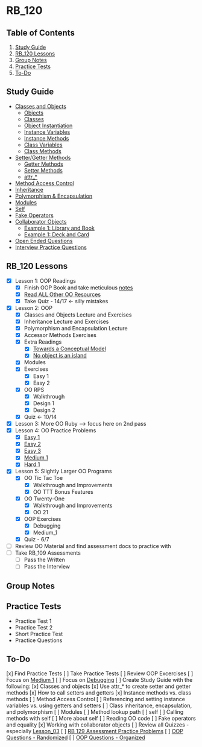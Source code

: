 # RB_120 #

## Table of Contents ##

1. [Study Guide](#study-guide)
2. [RB_120 Lessons](#rb120-lessons)
3. [Group Notes](#group-notes)
4. [Practice Tests](#practice-tests)
5. [To-Do](#to-do)

## Study Guide ##

- [Classes and Objects](./study_guide/classes_object.md)
  - [Objects](./study_guide/classes_object.md#objects)
  - [Classes](./study_guide/classes_object.md#classes)
  - [Object Instantiation](./study_guide/classes_object.md#object-instantiation)
  - [Instance Variables](./study_guide/classes_object.md#instance-variables)
  - [Instance Methods](./study_guide/classes_object.md#instance-methods)
  - [Class Variables](./study_guide/classes_object.md#class-variables)
  - [Class Methods](./study_guide/classes_object.md#class-methods)
- [Setter/Getter Methods](./study_guide/setter_getter.md)
  - [Getter Methods](./study_guide/setter_getter.md#getter-methods)
  - [Setter Methods](./study_guide/setter_getter.md#setter-methods)
  - [attr_*](./study_guide/setter_getter.md#using-attr)
- [Method Access Control](./study_guide/method_access_control.md)
- [Inheritance](./study_guide/inheritance.md)
- [Polymorphism & Encapsulation](./study_guide/poly_encaps.md)
- [Modules](./study_guide/modules.md)
- [Self](./study_guide/self.md)
- [Fake Operators](./study_guide/fake_operators.md)
- [Collaborator Objects](./study_guide/collaborator_objects.md)
  - [Example 1: Library and Book](./study_guide/collaborator_objects.md#example-1)
  - [Example 1: Deck and Card](./study_guide/collaborator_objects.md#example-2)
- [Open Ended Questions](./study_guide/open_ended_questions.md)
- [Interview Practice Questions](./study_guide/interview_practice.md)

## RB_120 Lessons ##

- [x] Lesson 1: OOP Readings
  - [x] Finish OOP Book and take meticulous [notes](./OOP_book/oop_book_notes.md)
  - [x] [Read ALL Other OO Resources](./extra_resources/)
  - [x] Take Quiz - 14/17 <- silly mistakes
- [x] Lesson 2: OOP
  - [x] Classes and Objects Lecture and Exercises
  - [x] Inheritance Lecture and Exercises
  - [x] Polymorphism and Encapsulation Lecture
  - [x] Accessor Methods Exercises
  - [x] Extra Readings
    - [x] [Towards a Conceptual Model](https://medium.com/launch-school/towards-a-conceptual-model-of-object-oriented-programming-118eb971659f)
    - [x] [No object is an island](https://medium.com/launch-school/no-object-is-an-island-707e59ffedb4)
  - [x] Modules
  - [x] Exercises
    - [x] Easy 1
    - [x] Easy 2
  - [x] OO RPS
    - [x] Walkthrough
    - [x] Design 1
    - [x] Design 2
  - [x] Quiz <- 10/14
- [x] Lesson 3: More OO Ruby --> focus here on 2nd pass
- [x] Lesson 4: OO Practice Problems
  - [x] [Easy 1](./lesson_04/easy1/)
  - [x] [Easy 2](./lesson_04/easy2/)
  - [x] [Easy 3](./lesson_04/easy3/)
  - [x] [Medium 1](./lesson_04/medium1/)
  - [x] [Hard 1](./lesson_04/hard1/)
- [x] Lesson 5: Slightly Larger OO Programs
  - [x] OO Tic Tac Toe
    - [x] Walkthrough and Improvements
    - [x] OO TTT Bonus Features
  - [x] OO Twenty-One
    - [x] Walkthrough and Improvements
    - [x] OO 21
  - [x] OOP Exercises
    - [x] Debugging
    - [x] Medium_1
  - [x] Quiz - 6/7
- [ ] Review OO Material and find assessment docs to practice with
- [ ] Take RB_109 Assessments
  - [ ] Pass the Written
  - [ ] Pass the Interview

## Group Notes ##

## Practice Tests ##

- Practice Test 1
- Practice Test 2
- Short Practice Test
- Practice Questions

## To-Do ##

[x] Find Practice Tests
[ ] Take Practice Tests
[ ] Review OOP Excercises
    [ ] Focus on [Medium 1](./oop_exercises/medium_1/)
    [ ] Focus on [Debugging](./oop_exercises/debugging/)
[ ] Create Study Guide with the following:
    [x] Classes and objects
    [x] Use attr_* to create setter and getter methods
    [x] How to call setters and getters
    [x] Instance methods vs. class methods
    [ ] Method Access Control
    [ ] Referencing and setting instance variables vs. using getters and setters
    [ ] Class inheritance, encapsulation, and polymorphism
    [ ] Modules
    [ ] Method lookup path
    [ ] self
      [ ] Calling methods with self
      [ ] More about self
    [ ] Reading OO code
    [ ] Fake operators and equality
    [x] Working with collaborator objects
[ ] Review all Quizzes - especially [Lesson_03](./lesson_03/)
[ ] [RB 129 Assessment Practice Problems](https://docs.google.com/document/d/1wB8wuF1nmaR7xkLwe54G_BoGj2yBYxoVTZO1odmyTk8/edit)
[ ] [OOP Questions - Randomized](https://docs.google.com/document/d/1JiPBbrCNumXNOzwPGC8cnC-jMCX43SKMBBN6r--1m7w/edit)
[ ] [OOP Questions - Organized](https://docs.google.com/document/d/1dDJQ0O7yrcYa1SYuXHzJRY3tmvgOxHSGdvP8jw4sh2c/edit)
